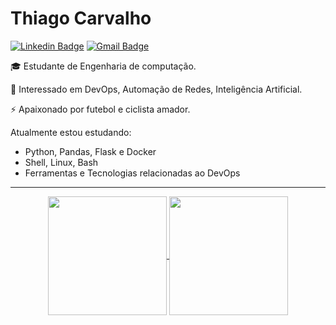 # Thiago Carvalho 

[![Linkedin Badge](https://img.shields.io/badge/-LinkedIn-blue?style=flat-square&logo=Linkedin&logoColor=white&link=https://www.linkedin.com/in/thiag-carvalho/)](//www.linkedin.com/in/thiag-carvalho/)
[![Gmail Badge](https://img.shields.io/badge/-Email-c14438?style=flat-square&logo=Gmail&logoColor=white&link=mailto:thiagoc413@gmail.com)](mailto:thiagoc413@gmail.com)


🎓 Estudante de Engenharia de computação. 

📓 Interessado em DevOps, Automação de Redes, Inteligência Artificial.

⚡ Apaixonado por futebol e ciclista amador.

Atualmente estou estudando:

* Python, Pandas, Flask e Docker
* Shell, Linux, Bash
* Ferramentas e Tecnologias relacionadas ao DevOps

---

<div align="center">

<a href="https://github.com/thiagcarvalho">
  <img height=190 align="center" src="https://github-readme-stats.vercel.app/api?username=thiagcarvalho&&show_icons=true&title_color=7A7ADB&icon_color=2234AE&text_color=D3D3D3&bg_color=0,000000,130F40"">
</a>
<a href="https://github.com/thiagcarvalho">
  <img height=190 align="center" src="https://github-readme-stats.vercel.app/api/top-langs/?username=thiagcarvalho&layout=compact&title_color=7A7ADB&icon_color=2234AE&text_color=D3D3D3&bg_color=0,000000,130F40" />
</a>


</div>


